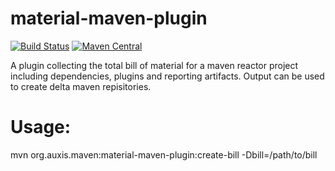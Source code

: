 # material-maven-plugin

[![Build Status](https://travis-ci.org/auxis/material-maven-plugin.svg?branch=master)](https://travis-ci.org/auxis/material-maven-plugin)
[![Maven Central](https://maven-badges.herokuapp.com/maven-central/org.auxis.maven/maven-material-plugin/badge.svg)](https://maven-badges.herokuapp.com/maven-central/org.auxis.maven/maven-material-plugin)

A plugin collecting the total bill of material for a maven reactor project including dependencies, plugins and reporting artifacts.
Output can be used to create delta maven repisitories.

# Usage:
mvn org.auxis.maven:material-maven-plugin:create-bill -Dbill=/path/to/bill
